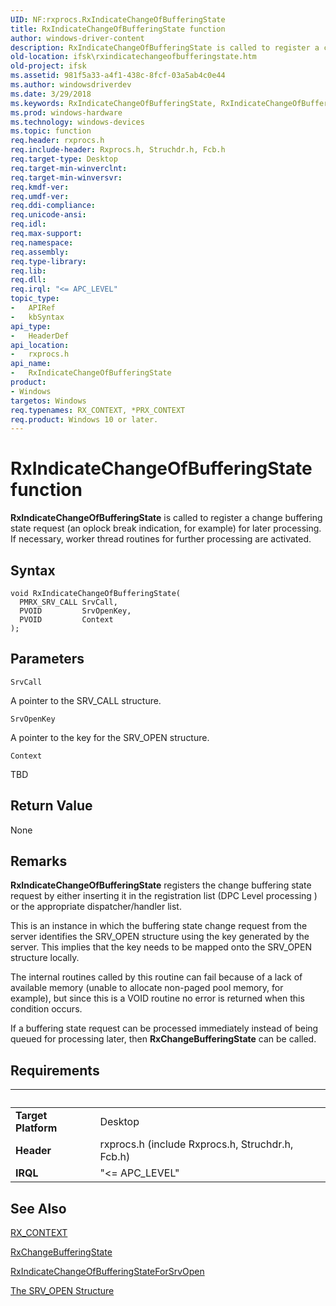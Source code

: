 ```yaml
---
UID: NF:rxprocs.RxIndicateChangeOfBufferingState
title: RxIndicateChangeOfBufferingState function
author: windows-driver-content
description: RxIndicateChangeOfBufferingState is called to register a change buffering state request (an oplock break indication, for example) for later processing. If necessary, worker thread routines for further processing are activated.
old-location: ifsk\rxindicatechangeofbufferingstate.htm
old-project: ifsk
ms.assetid: 981f5a33-a4f1-438c-8fcf-03a5ab4c0e44
ms.author: windowsdriverdev
ms.date: 3/29/2018
ms.keywords: RxIndicateChangeOfBufferingState, RxIndicateChangeOfBufferingState routine [Installable File System Drivers], ifsk.rxindicatechangeofbufferingstate, rxprocs/RxIndicateChangeOfBufferingState, rxref_4a7ba539-c0b8-4c3b-b642-c272d262310b.xml
ms.prod: windows-hardware
ms.technology: windows-devices
ms.topic: function
req.header: rxprocs.h
req.include-header: Rxprocs.h, Struchdr.h, Fcb.h
req.target-type: Desktop
req.target-min-winverclnt: 
req.target-min-winversvr: 
req.kmdf-ver: 
req.umdf-ver: 
req.ddi-compliance: 
req.unicode-ansi: 
req.idl: 
req.max-support: 
req.namespace: 
req.assembly: 
req.type-library: 
req.lib: 
req.dll: 
req.irql: "<= APC_LEVEL"
topic_type:
-	APIRef
-	kbSyntax
api_type:
-	HeaderDef
api_location:
-	rxprocs.h
api_name:
-	RxIndicateChangeOfBufferingState
product:
- Windows
targetos: Windows
req.typenames: RX_CONTEXT, *PRX_CONTEXT
req.product: Windows 10 or later.
---
```



# RxIndicateChangeOfBufferingState function
<b>RxIndicateChangeOfBufferingState</b> is called to register a change buffering state request (an oplock break indication, for example) for later processing. If necessary, worker thread routines for further processing are activated.

## Syntax

```
void RxIndicateChangeOfBufferingState(
  PMRX_SRV_CALL SrvCall,
  PVOID         SrvOpenKey,
  PVOID         Context
);
```

## Parameters

`SrvCall`

A pointer to the SRV_CALL structure.

`SrvOpenKey`

A pointer to the key for the SRV_OPEN structure.

`Context`

TBD


## Return Value

None

## Remarks

<b>RxIndicateChangeOfBufferingState</b> registers the change buffering state request by either inserting it in the registration list (DPC Level processing ) or the appropriate dispatcher/handler list.

This is an instance in which the buffering state change request from the server identifies the SRV_OPEN structure using the key generated by the server. This implies that the key needs to be mapped onto the SRV_OPEN structure locally.

The internal routines called by this routine can fail because of a lack of available memory (unable to allocate non-paged pool memory, for example), but since this is a VOID routine no error is returned when this condition occurs.

If a buffering state request can be processed immediately instead of being queued for processing later, then <b>RxChangeBufferingState</b> can be called.

## Requirements
| &nbsp; | &nbsp; |
| ---- |:---- |
| **Target Platform** | Desktop |
| **Header** | rxprocs.h (include Rxprocs.h, Struchdr.h, Fcb.h) |
| **IRQL** | "<= APC_LEVEL" |

## See Also

<a href="https://msdn.microsoft.com/library/windows/hardware/ff554751">RX_CONTEXT</a>



<a href="https://msdn.microsoft.com/library/windows/hardware/ff554335">RxChangeBufferingState</a>



<a href="https://msdn.microsoft.com/library/windows/hardware/ff554490">RxIndicateChangeOfBufferingStateForSrvOpen</a>



<a href="https://msdn.microsoft.com/6cf4c6f6-a21f-4919-92b5-2403b650d8d0">The SRV_OPEN Structure</a>